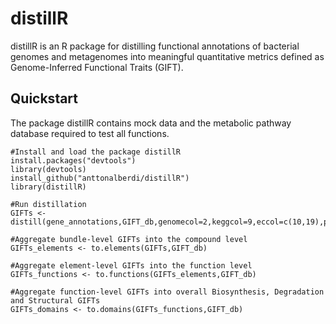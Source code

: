 # distillR

distillR is an R package for distilling functional annotations of bacterial genomes and metagenomes into meaningful quantitative metrics defined as Genome-Inferred Functional Traits (GIFT).

## Quickstart
The package distillR contains mock data and the metabolic pathway database required to test all functions.
```
#Install and load the package distillR
install.packages("devtools")
library(devtools)
install_github("anttonalberdi/distillR")
library(distillR)

#Run distillation
GIFTs <- distill(gene_annotations,GIFT_db,genomecol=2,keggcol=9,eccol=c(10,19),pepcol=12)

#Aggregate bundle-level GIFTs into the compound level
GIFTs_elements <- to.elements(GIFTs,GIFT_db)

#Aggregate element-level GIFTs into the function level
GIFTs_functions <- to.functions(GIFTs_elements,GIFT_db)

#Aggregate function-level GIFTs into overall Biosynthesis, Degradation and Structural GIFTs
GIFTs_domains <- to.domains(GIFTs_functions,GIFT_db)
```
